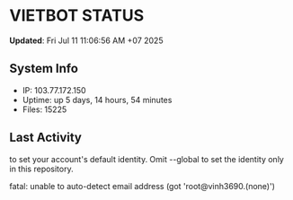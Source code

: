 # VIETBOT STATUS
**Updated**: Fri Jul 11 11:06:56 AM +07 2025

## System Info
- IP: 103.77.172.150
- Uptime: up 5 days, 14 hours, 54 minutes
- Files: 15225

## Last Activity

to set your account's default identity.
Omit --global to set the identity only in this repository.

fatal: unable to auto-detect email address (got 'root@vinh3690.(none)')

